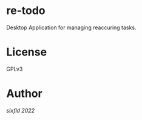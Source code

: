 # re-todo

Desktop Application for managing reaccuring tasks.

# License
GPLv3

# Author
*slxfld 2022*